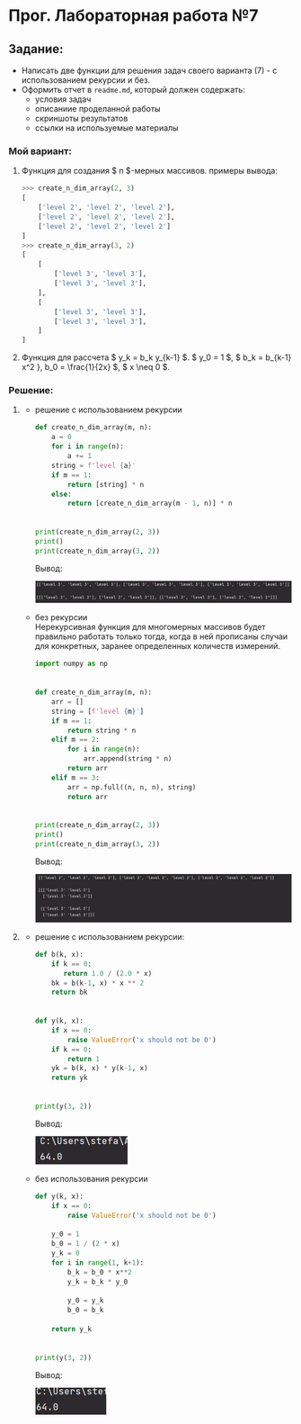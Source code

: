 # Прог. Лабораторная работа №7
## Задание:
- Написать две функции для решения задач своего варианта (7) - с использованием рекурсии и без.
- Оформить  отчет в ```readme.md```, который должен содержать:
  - условия задач
  - описаниие проделанной работы
  - скриншоты результатов
  - ссылки на используемые материалы

### Мой вариант:

1. Функция для создания $ n $-мерных массивов.
   примеры вывода:
   ```Python
   >>> create_n_dim_array(2, 3)
   [
       ['level 2', 'level 2', 'level 2'],
       ['level 2', 'level 2', 'level 2'],
       ['level 2', 'level 2', 'level 2']
   ]
   >>> create_n_dim_array(3, 2)
   [
       [
           ['level 3', 'level 3'],
           ['level 3', 'level 3'],
       ], 
       [
           ['level 3', 'level 3'],
           ['level 3', 'level 3'],
       ]
   ]
   ```
2. Функция для рассчета $ y_k = b_k y_{k-1} $. $ y_0 = 1 $, $ b_k = b_{k-1} x^2 }, b_0 = \frac{1}{2x} $, $ x \neq 0 $.

### Решение:

1. - решение с использованием рекурсии
     ```Python
     def create_n_dim_array(m, n):
         a = 0
         for i in range(n):
             a += 1
         string = f'level {a}'
         if m == 1:
             return [string] * n
         else:
             return [create_n_dim_array(m - 1, n)] * n
  
  
     print(create_n_dim_array(2, 3))
     print()
     print(create_n_dim_array(3, 2))
     ```
     Вывод:
     
     ![img.png](img.png)

   - без рекурсии     
     Нерекурсивная функция для многомерных массивов будет правильно работать
     только тогда, когда в ней прописаны случаи для конкретных, заранее
     определенных количеств измерений. 
     
     ```Python
     import numpy as np


     def create_n_dim_array(m, n):
         arr = []
         string = [f'level {m}']
         if m == 1:
             return string * n
         elif m == 2:
             for i in range(n):
                 arr.append(string * n)
             return arr
         elif m == 3:
             arr = np.full((n, n, n), string)
             return arr


     print(create_n_dim_array(2, 3))
     print()
     print(create_n_dim_array(3, 2))
     ```
     Вывод:
     
     ![img_1.png](img_1.png)

2. - решение с использованием рекурсии:
     ```Python
     def b(k, x):
         if k == 0:
            return 1.0 / (2.0 * x)
         bk = b(k-1, x) * x ** 2
         return bk


     def y(k, x):
         if x == 0:
             raise ValueError('x should not be 0')
         if k == 0:
             return 1
         yk = b(k, x) * y(k-1, x)
         return yk


     print(y(3, 2))
     ```
     Вывод:

     ![img_2.png](img_2.png)

   - без использования рекурсии
     ```Python
     def y(k, x):
         if x == 0:
             raise ValueError('x should not be 0')

         y_0 = 1
         b_0 = 1 / (2 * x)
         y_k = 0
         for i in range(1, k+1):
             b_k = b_0 * x**2
             y_k = b_k * y_0

             y_0 = y_k
             b_0 = b_k

         return y_k


     print(y(3, 2))
     ```
     Вывод:
     
     ![img_3.png](img_3.png)

